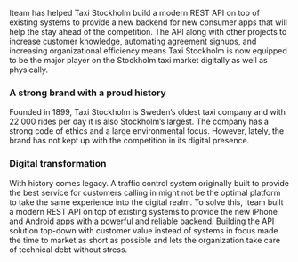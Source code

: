 Iteam has helped Taxi Stockholm build a modern REST API on top of existing systems to provide a new backend for new consumer apps that will help the stay ahead of the competition. The API along with other projects to increase customer knowledge, automating agreement signups, and increasing organizational efficiency means Taxi Stockholm is now equipped to be the major player on the Stockholm taxi market digitally as well as physically.


### A strong brand with a proud history

Founded in 1899, Taxi Stockholm is Sweden’s oldest taxi company and with 22 000 rides per day it is also Stockholm’s largest. The company has a strong code of ethics and a large environmental focus. However, lately, the brand has not kept up with the competition in its digital presence.

### Digital transformation

With history comes legacy. A traffic control system originally built to provide the best service for customers calling in might not be the optimal platform to take the same experience into the digital realm. To solve this, Iteam built a modern REST API on top of existing systems to provide the new iPhone and Android apps with a powerful and reliable backend. Building the API solution top-down with customer value instead of systems in focus made the time to market as short as possible and lets the organization take care of technical debt without stress.
